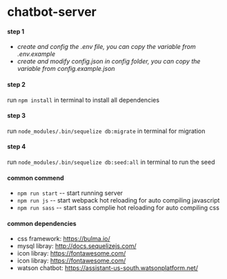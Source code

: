 # chatbot-server

#### step 1
* _create and config the .env file, you can copy the variable from .env.example_
* _create and modify config.json in config folder, you can copy the variable from config.example.json_

#### step 2
run `npm install` in terminal to install all dependencies

#### step 3
run `node_modules/.bin/sequelize db:migrate` in terminal for migration

#### step 4
run `node_modules/.bin/sequelize db:seed:all` in terminal to run the seed

#### common commend
* `npm run start` -- start running server
* `npm run js` -- start webpack hot reloading for auto compiling javascript
* `npm run sass` -- start sass complie hot reloading for auto compiling css

#### common dependencies
* css framework: https://bulma.io/
* mysql libray: http://docs.sequelizejs.com/
* icon libray: https://fontawesome.com/
* icon libray: https://fontawesome.com/
* watson chatbot: https://assistant-us-south.watsonplatform.net/
